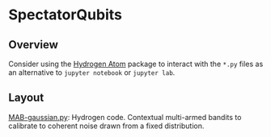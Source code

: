 # SpectatorQubits

## Overview

Consider using the [Hydrogen Atom](https://atom.io/packages/hydrogen) package to interact with the `*.py` files as an alternative to `jupyter notebook` or `jupyter lab`.

## Layout

[MAB-gaussian.py](MAB-gaussian.py): Hydrogen code. Contextual multi-armed bandits to calibrate to coherent noise drawn from a fixed distribution.
